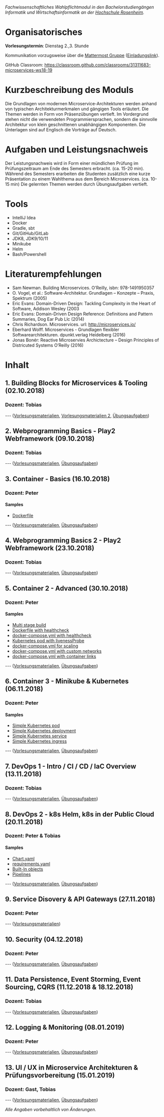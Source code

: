 _Fachwissenschaftliches Wahlpflichtmodul in den Bachelorstudiengängen Informatik und Wirtschaftsinformatik an der [Hochschule Rosenheim](www.fh-rosenheim.de)._

# Organisatorisches

**Vorlesungstermin**: Dienstag 2.,3. Stunde

Kommunikation vorzugsweise über die [Mattermost Gruppe](https://inf-mattermost.fh-rosenheim.de/mis-ws1819/channels/town-square) ([Einladungslink](https://inf-mattermost.fh-rosenheim.de/signup_user_complete/?id=ziqecjhk97dgfnit5y7fq4g9ze)).

GitHub Classroom: https://classroom.github.com/classrooms/31311683-microservices-ws18-19

# Kurzbeschreibung des Moduls
Die Grundlagen von modernen Microservice-Architekturen werden anhand von typischen Architekturmerkmalen und gängigen Tools erläutert.
Die Themen werden in Form von Präsenzübungen vertieft.
Im Vordergrund stehen nicht die verwendeten Programmiersprachen, sondern die sinnvolle Architektur von klein geschnittenen unabhängigen Komponenten.
Die Unterlagen sind auf Englisch die Vorträge auf Deutsch.

# Aufgaben und Leistungsnachweis
Der Leistungsnachweis wird in Form einer mündlichen Prüfung im Prüfungszeitraum am Ende des Semesters erbracht. (ca. 15-20 min).
Während des Semesters erarbeiten die Studenten zusätzlich eine kurze Präsentation zu einem Wahlthema aus dem Bereich Microservices. (ca. 10-15 min)
Die gelernten Themen werden durch Übungsaufgaben vertieft.

# Tools
* IntelliJ Idea
* Docker
* Gradle, sbt
* Git/GitHub/GitLab
* JDK8, JDK9/10/11
* Minikube
* Helm
* Bash/Powershell

# Literaturempfehlungen
* Sam Newman. Building Microservices. O'Reilly, isbn: 978-1491950357
* O. Vogel, et al.: Software-Architektur. Grundlagen – Konzepte – Praxis, Spektrum (2005)
* Eric Evans: Domain-Driven Design: Tackling Complexity in the Heart of Software, Addison Wesley (2003
* Eric Evans: Domain-Driven Design Reference: Definitions and Pattern Summaries, Dog Ear Pub Llc (2014)
* Chris Richardson. Microservices. url: http://microservices.io/
* Eberhard Wolff. Microservices - Grundlagen flexibler Softwarearchitekturen. dpunkt.verlag Heidelberg (2016)
* Jonas Bonér: Reactive Microservies Archictecture – Design Principles of Districuted Systems O’Reilly (2016)

# Inhalt
## 1. Building Blocks for Microservices & Tooling (02.10.2018)
### Dozent: Tobias

--- ([Vorlesungsmaterialien](/assets/01/introduction.pdf), [Vorlesungsmaterialien 2](/assets/01/building-blocks.pdf), [Übungsaufgaben](#))

## 2. Webprogramming Basics - Play2 Webframework (09.10.2018)
### Dozent: Tobias

--- ([Vorlesungsmaterialien](/assets/02/webservices-with-scala-1.pdf), [Übungsaufgaben](/assets/02/Exercises.pdf))

## 3. Container - Basics (16.10.2018)
### Dozent: Peter

#### Samples

* [Dockerfile](/assets/03/samples/simple-python.dockerfile)

--- ([Vorlesungsmaterialien](/assets/03/03-container-basics.pdf), [Übungsaufgaben](https://github.com/hsro-inf-mis/Exercise-2-Container))

## 4. Webprogramming Basics 2 - Play2 Webframework (23.10.2018)
### Dozent: Tobias

--- ([Vorlesungsmaterialien](/assets/02/webservices-with-scala-2.pdf), [Übungsaufgaben](https://github.com/hsro-inf-mis/play2-iot-manager))

## 5. Container 2 - Advanced (30.10.2018)
### Dozent: Peter

#### Samples

* [Multi stage build](/assets/03/samples/multi-stage.dockerfile)
* [Dockerfile with healthcheck](/assets/03/samples/healthcheck.dockerfile)
* [docker-compose.yml with healthcheck](/assets/03/samples/docker-compose-healthcheck.yml)
* [Kubernetes pod with livenessProbe](/assets/03/samples/k8s-livenessprobe.yml)
* [docker-compose.yml for scaling](/assets/03/samples/docker-compose-scaling.yml)
* [docker-compose.yml with custom networks](/assets/03/samples/docker-compose-networks.yml)
* [docker-compose.yml with container links](/assets/03/samples/docker-compose-links.yml)

--- ([Vorlesungsmaterialien](/assets/03/03-container-advanced.pdf), [Übungsaufgaben](https://github.com/hsro-inf-mis/Exercise-4-Docker-Compose))

## 6. Container 3 - Minikube & Kubernetes (06.11.2018)
### Dozent: Peter

#### Samples

* [Simple Kubernetes pod](/assets/03/samples/k8s-simple-pod.yml)
* [Simple Kubernetes deployment](/assets/03/samples/k8s-simple-deployment.yml)
* [Simple Kubernetes service](/assets/03/samples/k8s-simple-svc.yml)
* [Simple Kubernetes ingress](/assets/03/samples/k8s-simple-ingress.yml)

--- ([Vorlesungsmaterialien](/assets/03/03-container-k8s.pdf), [Übungsaufgaben](https://github.com/hsro-inf-mis/Exercise-5-K8s))

## 7. DevOps 1 - Intro / CI / CD / IaC Overview (13.11.2018)
### Dozent: Tobias

--- ([Vorlesungsmaterialien](/assets/04/devops1.pdf), [Übungsaufgaben](https://github.com/hsro-inf-mis/Exercise-6-ci))

## 8. DevOps 2 - k8s Helm, k8s in der Public Cloud (20.11.2018)
### Dozent: Peter & Tobias

#### Samples

* [Chart.yaml](/assets/08/samples/sample-chart.yaml)
* [requirements.yaml](/assets/08/samples/sample-requirements.yaml)
* [Built-In objects](/assets/08/samples/sample-configmap.yaml)
* [Pipelines](/assets/08/samples/sample-configmap2.yaml)

--- ([Vorlesungsmaterialien](/assets/08/release-management-helm.pdf), [Übungsaufgaben](https://github.com/hsro-inf-mis/Exercise-6-k8s-helm))

## 9. Service Disovery & API Gateways (27.11.2018)
### Dozent: Peter

--- ([Vorlesungsmaterialien](/assets/09/service-discovery-and-api-gateways.pdf))

## 10. Security (04.12.2018)
### Dozent: Peter

--- ([Vorlesungsmaterialien](/assets/10/10-security.pdf), [Übungsaufgaben](#))

## 11. Data Persistence, Event Storming, Event Sourcing, CQRS (11.12.2018 & 18.12.2018)
### Dozent: Tobias

--- ([Vorlesungsmaterialien](/assets/11/11-persistence.pdf), [Übungsaufgaben](https://github.com/hsro-inf-mis/Exercise-11))

## 12. Logging & Monitoring (08.01.2019)
### Dozent: Peter

--- ([Vorlesungsmaterialien](/assets/12/12-logging-monitoring.pdf), [Übungsaufgaben](#))

## 13. UI / UX in Microservice Architekturen & Prüfungsvorbereitung (15.01.2019)
### Dozent: Gast, Tobias

--- ([Vorlesungsmaterialien](#), [Übungsaufgaben](#))

*Alle Angaben vorbehaltlich von Änderungen.*



